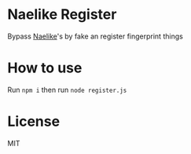 # Naelike Register
Bypass [Naelike](https://member.naelike.com/)'s by fake an register fingerprint things

# How to use
Run `npm i` then run `node register.js`

# License
MIT